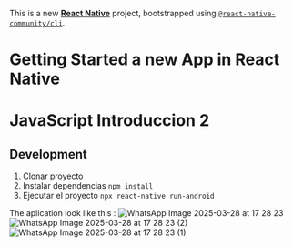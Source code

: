 This is a new [**React Native**](https://reactnative.dev) project, bootstrapped using [`@react-native-community/cli`](https://github.com/react-native-community/cli).

# Getting Started a new App in React Native

# JavaScript Introduccion 2

## Development
1. Clonar proyecto
2. Instalar dependencias ```npm install```
3. Ejecutar el proyecto ```npx react-native run-android```

The aplication look like this :
![WhatsApp Image 2025-03-28 at 17 28 23](https://github.com/user-attachments/assets/99b64070-18c9-4d9a-b04c-ebeb96c614a5)
![WhatsApp Image 2025-03-28 at 17 28 23 (2)](https://github.com/user-attachments/assets/c891c015-ac27-438a-9697-1bce98150e79)
![WhatsApp Image 2025-03-28 at 17 28 23 (1)](https://github.com/user-attachments/assets/6df89a84-c98c-4af1-8458-9541e4e5477f)

